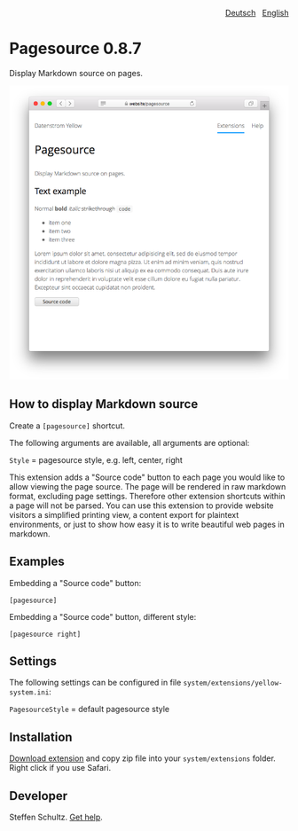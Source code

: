 <p align="right"><a href="README-de.md">Deutsch</a> &nbsp; <a href="README.md">English</a></p>

# Pagesource 0.8.7

Display Markdown source on pages.

<p align="center"><img src="pagesource-screenshot.png?raw=true" alt="Screenshot"></p>

## How to display Markdown source

Create a `[pagesource]` shortcut. 

The following arguments are available, all arguments are optional:

`Style` = pagesource style, e.g. left, center, right

This extension adds a "Source code" button to each page you would like to allow viewing the page source. The page will be rendered in raw markdown format, excluding page settings. Therefore other extension shortcuts within a page will not be parsed. You can use this extension to provide website visitors a simplified printing view, a content export for plaintext environments, or just to show how easy it is to write beautiful web pages in markdown. 

## Examples

Embedding a "Source code" button:

    [pagesource]

Embedding a "Source code" button, different style:

    [pagesource right]

## Settings

The following settings can be configured in file `system/extensions/yellow-system.ini`:

`PagesourceStyle` = default pagesource style

## Installation

[Download extension](https://github.com/datenstrom/yellow-extensions/raw/main/downloads/pagesource.zip) and copy zip file into your `system/extensions` folder. Right click if you use Safari.

## Developer

Steffen Schultz. [Get help](https://github.com/schulle4u/yellow-extensions-schulle4u/issues).
